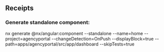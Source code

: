 ## Receipts
### Generate standalone component:
nx generate @nx/angular:component --standalone --name=home --project=agencyportal --changeDetection=OnPush --displayBlock=true --path=apps/agencyportal/src/app/dashboard --skipTests=true